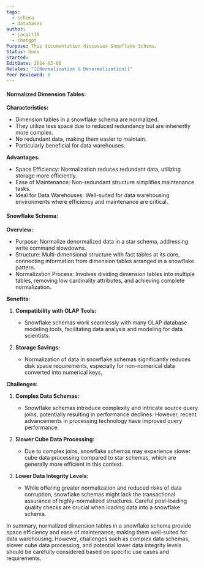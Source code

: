 ```yaml
---
tags:
  - schema
  - databases
author:
  - jacgit18
  - chatgpt
Purpose: This documentation discusses Snowflake Schema.
Status: Done
Started: 
EditDate: 2024-03-06
Relates: "[[Normalization & Denormalization]]"
Peer Reviewed: 0
---
```

#### Normalized Dimension Tables:

**Characteristics:**
- Dimension tables in a snowflake schema are normalized.
- They utilize less space due to reduced redundancy but are inherently more complex.
- No redundant data, making them easier to maintain.
- Particularly beneficial for data warehouses.

**Advantages:**
- Space Efficiency: Normalization reduces redundant data, utilizing storage more efficiently.
- Ease of Maintenance: Non-redundant structure simplifies maintenance tasks.
- Ideal for Data Warehouses: Well-suited for data warehousing environments where efficiency and maintenance are critical.

#### Snowflake Schema:

**Overview:**
- Purpose: Normalize denormalized data in a star schema, addressing write command slowdowns.
- Structure: Multi-dimensional structure with fact tables at its core, connecting information from dimension tables arranged in a snowflake pattern.
- Normalization Process: Involves dividing dimension tables into multiple tables, removing low cardinality attributes, and achieving complete normalization.

**Benefits:**
1. **Compatibility with OLAP Tools:**
   - Snowflake schemas work seamlessly with many OLAP database modeling tools, facilitating data analysis and modeling for data scientists.

2. **Storage Savings:**
   - Normalization of data in snowflake schemas significantly reduces disk space requirements, especially for non-numerical data converted into numerical keys.

**Challenges:**
1. **Complex Data Schemas:**
   - Snowflake schemas introduce complexity and intricate source query joins, potentially resulting in performance declines. However, recent advancements in processing technology have improved query performance.

2. **Slower Cube Data Processing:**
   - Due to complex joins, snowflake schemas may experience slower cube data processing compared to star schemas, which are generally more efficient in this context.

3. **Lower Data Integrity Levels:**
   - While offering greater normalization and reduced risks of data corruption, snowflake schemas might lack the transactional assurance of highly-normalized structures. Careful post-loading quality checks are crucial when loading data into a snowflake schema.

In summary, normalized dimension tables in a snowflake schema provide space efficiency and ease of maintenance, making them well-suited for data warehousing. However, challenges such as complex data schemas, slower cube data processing, and potential lower data integrity levels should be carefully considered based on specific use cases and requirements.